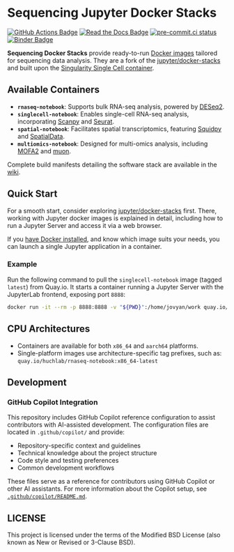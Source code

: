 # Sequencing Jupyter Docker Stacks

[![GitHub Actions Badge](https://github.com/huchlab/sequencing-docker-stacks/actions/workflows/docker.yml/badge.svg)](https://github.com/huchlab/sequencing-docker-stacks/actions/workflows/docker.yml?query=branch%3Amain "Docker image build status")
[![Read the Docs Badge](https://img.shields.io/readthedocs/sequencing-docker-stacks.svg)](https://sequencing-docker-stacks.readthedocs.io/en/latest/ "Documentation build status")
[![pre-commit.ci status](https://results.pre-commit.ci/badge/github/huchlab/sequencing-docker-stacks/main.svg)](https://results.pre-commit.ci/latest/github/huchlab/sequencing-docker-stacks/main)
[![Binder Badge](https://static.mybinder.org/badge_logo.svg)](https://mybinder.org/v2/gh/huchlab/sequencing-docker-stacks/main?urlpath=lab/tree/README.ipynb "Launch a quay.io/jupyter/base-notebook container on mybinder.org")

**Sequencing Docker Stacks** provide ready-to-run [Docker images](https://quay.io/organization/huchlab) tailored for sequencing data analysis.
They are a fork of the [jupyter/docker-stacks](https://github.com/jupyter/docker-stacks) and built upon the [Singularity Single Cell container](https://gitlab.hrz.tu-chemnitz.de/dcgc-bfx/singularity/singularity-single-cell).

## Available Containers

- **`rnaseq-notebook`**: Supports bulk RNA-seq analysis, powered by [DESeq2](https://bioconductor.org/packages/release/bioc/html/DESeq2.html).
- **`singlecell-notebook`**: Enables single-cell RNA-seq analysis, incorporating [Scanpy](https://scanpy.readthedocs.io/en/stable/) and [Seurat](https://satijalab.org/seurat/).
- **`spatial-notebook`**: Facilitates spatial transcriptomics, featuring [Squidpy](https://squidpy.readthedocs.io/en/stable/) and [SpatialData](https://spatialdata.scverse.org/en/stable/).
- **`multiomics-notebook`**: Designed for multi-omics analysis, including [MOFA2](https://biofam.github.io/MOFA2/) and [muon](https://github.com/scverse/muon).

Complete build manifests detailing the software stack are available in the [wiki](https://github.com/huchlab/sequencing-docker-stacks/wiki).

## Quick Start

For a smooth start, consider exploring [jupyter/docker-stacks](https://github.com/jupyter/docker-stacks) first.
There, working with Jupyter docker images is explained in detail, including how to run a Jupyter Server and access it via a web browser.

If you [have Docker installed](https://docs.docker.com/get-started/get-docker/), and know which image suits your needs, you can launch a single Jupyter application in a container.

### Example

Run the following command to pull the `singlecell-notebook` image (tagged `latest`) from Quay.io. It starts a container running a Jupyter Server with the JupyterLab frontend, exposing port `8888`:

```bash
docker run -it --rm -p 8888:8888 -v "${PWD}":/home/jovyan/work quay.io/huchlab/singlecell-notebook:latest
```

## CPU Architectures

- Containers are available for both `x86_64` and `aarch64` platforms.
- Single-platform images use architecture-specific tag prefixes, such as:
  `quay.io/huchlab/rnaseq-notebook:x86_64-latest`

## Development

### GitHub Copilot Integration

This repository includes GitHub Copilot reference configuration to assist contributors with AI-assisted development. The configuration files are located in `.github/copilot/` and provide:

- Repository-specific context and guidelines
- Technical knowledge about the project structure
- Code style and testing preferences
- Common development workflows

These files serve as a reference for contributors using GitHub Copilot or other AI assistants. For more information about the Copilot setup, see [`.github/copilot/README.md`](.github/copilot/README.md).

## LICENSE

This project is licensed under the terms of the Modified BSD License (also known as New or Revised or 3-Clause BSD).
